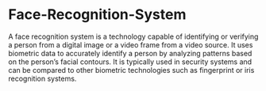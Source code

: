 # Face-Recognition-System

A face recognition system is a technology capable of identifying or verifying a person from a digital image or a video frame from a video source. It uses biometric data to accurately identify a person by analyzing patterns based on the person’s facial contours. It is typically used in security systems and can be compared to other biometric technologies such as fingerprint or iris recognition systems.
